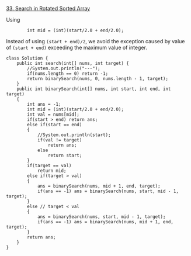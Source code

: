 [33. Search in Rotated Sorted Array](https://leetcode.com/problems/search-in-rotated-sorted-array/)

Using
```
        int mid = (int)(start/2.0 + end/2.0);
```
Instead of using `(start + end)/2`, we avoid the exception caused by value of `(start + end)` exceeding the maximum value of integer.

```
class Solution {
    public int search(int[] nums, int target) {
        //System.out.println("---");
        if(nums.length == 0) return -1;
        return binarySearch(nums, 0, nums.length - 1, target);
    }
    public int binarySearch(int[] nums, int start, int end, int target)
    {
        int ans = -1;
        int mid = (int)(start/2.0 + end/2.0);
        int val = nums[mid];
        if(start > end) return ans;
        else if(start == end) 
        {
            //System.out.println(start);
            if(val != target)
                return ans;
            else
                return start;
        }
        if(target == val) 
            return mid;
        else if(target > val)
        {
            ans = binarySearch(nums, mid + 1, end, target);
            if(ans == -1) ans = binarySearch(nums, start, mid - 1, target);
        }
        else // target < val
        {
            ans = binarySearch(nums, start, mid - 1, target);
            if(ans == -1) ans = binarySearch(nums, mid + 1, end, target);
        }
        return ans;
    }
}
```
